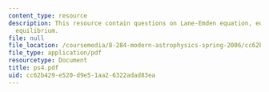 ```yaml
---
content_type: resource
description: This resource contain questions on Lane-Emden equation, equation of hydrostatic
  equilibrium.
file: null
file_location: /coursemedia/8-284-modern-astrophysics-spring-2006/cc62b429e520d9e51aa26322adad83ea_ps4.pdf
file_type: application/pdf
resourcetype: Document
title: ps4.pdf
uid: cc62b429-e520-d9e5-1aa2-6322adad83ea
---
```

